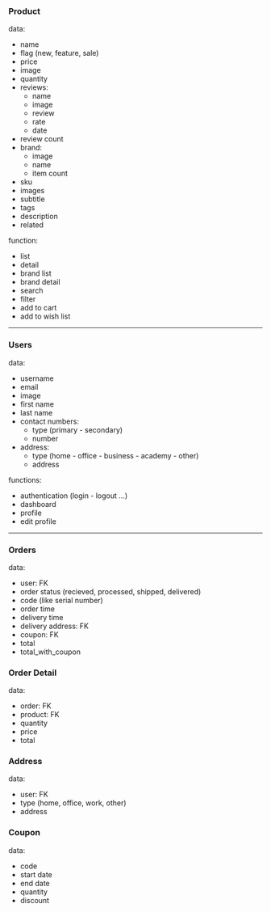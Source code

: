 ### Product
data:
- name
- flag (new, feature, sale)
- price
- image
- quantity
- reviews:
  - name
  - image
  - review
  - rate
  - date
- review count
- brand:
  - image
  - name
  - item count
- sku
- images
- subtitle
- tags
- description
- related


function:
- list
- detail
- brand list
- brand detail
- search
- filter
- add to cart
- add to wish list

---

### Users
data:
- username
- email
- image
- first name
- last name
- contact numbers:
  - type (primary - secondary)
  - number
- address:
  - type (home - office - business - academy - other)
  - address

functions:
- authentication (login - logout ...)
- dashboard
- profile
- edit profile

---

### Orders
data:
- user: FK
- order status (recieved, processed, shipped, delivered)
- code (like serial number)
- order time
- delivery time
- delivery address: FK
- coupon: FK
- total
- total_with_coupon

### Order Detail
data:
- order: FK
- product: FK
- quantity
- price
- total

### Address
data:
- user: FK
- type (home, office, work, other)
- address


### Coupon
data:
- code
- start date
- end date
- quantity
- discount